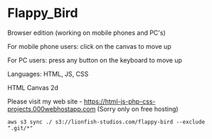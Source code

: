 # Flappy_Bird

Browser edition (working on mobile phones and PC's)

For mobile phone users: click on the canvas to move up 

For PC users: press any button on the keyboard to move up 

Languages: HTML, JS, CSS

HTML Canvas 2d 

Please visit my web site - https://html-js-php-css-projects.000webhostapp.com (Sorry only on free hosting)


```
aws s3 sync ./ s3://lionfish-studios.com/flappy-bird --exclude ".git/*"
```